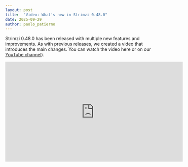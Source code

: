```yaml
---
layout: post
title:  "Video: What's new in Strimzi 0.48.0"
date: 2025-09-29
author: paolo_patierno
---
```


Strimzi 0.48.0 has been released with multiple new features and improvements.
As with previous releases, we created a video that introduces the main changes.
You can watch the video here or on our [YouTube channel](https://youtu.be/69r9oxuGGW4)).

<!--more-->

<iframe width="560" height="315" src="https://www.youtube.com/embed/69r9oxuGGW4" frameborder="0" allow="accelerometer; autoplay; encrypted-media; gyroscope; picture-in-picture" allowfullscreen></iframe>
